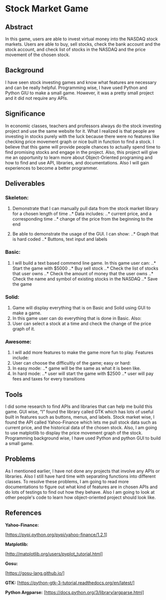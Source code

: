 # Stock Market Game

## Abstract

In this game, users are able to invest virtual money into the NASDAQ stock markets. Users are able to buy, sell stocks, check the bank account and the stock account, and check list of stocks in the NASDAQ and the price movement of the chosen stock.

## Background

I have seen stock investing games and know what features are necessary and can be really helpful. Programming wise, I have used Python and Python GIU to make a small game. However, it was a pretty small project and it did not require any APIs. 

## Significance

In economic classes, teachers and professors always do the stock investing project and use the same website for it. What I realized is that people are investing in stocks purely with the luck because there were no features like checking price movement graph or nice built in function to find a stock. I believe that this game will provide people chances to actually spend time to find promising stocks and engage in the project. Also, this project will give me an opportunity to learn more about Object-Oriented programing and how to find and use API, libraries, and documentations. Also I will gain experiences to become a better programmer.

## Deliverables

### Skeleton:
1. Demonstrate that I can manually pull data from the stock market library for a chosen length of time
..* Data includes:
..* current price, and a corresponding time
..* change of the price from the beginning to the end

2. Be able to demonstrate the usage of the GUI. I can show:
..* Graph that is hard coded
..* Buttons, text input and labels

### Basic:
1. I will build a text based commend line game. In this game user can:
..* Start the game with $5000
..* Buy sell stock
..* Check the list of stocks that user owns
..* Check the amount of money that the user owns
..* Check the name and symbol of existing stocks in the NASDAQ
..* Save the game

### Solid:
1. Game will display everything that is on Basic and Solid using GUI to make a game. 
2. In this game user can do everything that is done in Basic. Also:
3. User can select a stock at a time and check the change of the price graph of it.

### Awesome:
1. I will add more features to make the game more fun to play. Features include:
2. User can choose the difficultly of the game; easy or hard:
3. In easy mode:
..* game will be the same as what it is been like.
4. In hard mode: 
..* user will start the game with $2500
..* user will pay fees and taxes for every transitions	

## Tools

I did some research to find APIs and libraries that can help me build this game. GUI wise, “I” found the library called GTK which has lots of useful built in features such as buttons, menus, and labels. Stock market wise, I found the API called Yahoo-Finance which lets me pull stock data such as current price, and the historical data of the chosen stock. Also, I am going to use matplotlib to display the price movement graph of the stock. Programming background wise, I have used Python and python GUI to build a small game.

## Problems

As I mentioned earlier, I have not done any projects that involve any APIs or libraries. Also I still have hard time with separating functions into different classes. To resolve these problems, I am going to read more documentations to figure out what kind of features are in chosen APIs and do lots of testings to find out how they behave. Also I am going to look at other people's code to learn how object-oriented project should look like.

## References

**Yahoo-Finance:**

[https://pypi.python.org/pypi/yahoo-finance/1.2.1]

**Matplotlib:**

[http://matplotlib.org/users/pyplot_tutorial.html]

**Gosu:**

[https://gosu-lang.github.io/]

**GTK:**
[https://python-gtk-3-tutorial.readthedocs.org/en/latest/]

**Python Argparse:**
[https://docs.python.org/3/library/argparse.html]
